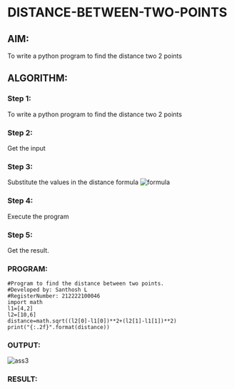 # DISTANCE-BETWEEN-TWO-POINTS

## AIM:
To write a python program to find the distance two 2 points
## ALGORITHM:
### Step 1: 
To write a python program to find the distance two 2 points
### Step 2: 
Get the input
### Step 3: 
Substitute the values in the distance formula  ![formula](/formula.jpg)
### Step 4:
Execute the program
### Step 5: 
Get the result.
### PROGRAM:
```
#Program to find the distance between two points.
#Developed by: Santhosh L
#RegisterNumber: 212222100046
import math
l1=[4,2]
l2=[10,6]
distance=math.sqrt((l2[0]-l1[0])**2+(l2[1]-l1[1])**2)
print("{:.2f}".format(distance))
```
### OUTPUT:
![ass3](https://user-images.githubusercontent.com/123359969/226160719-063688ad-edc5-45f2-a3eb-c0ca2aa8892d.png)


### RESULT:
